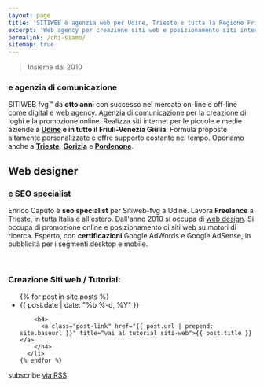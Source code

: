 ```yaml
---
layout: page
title: 'SITIWEB è agenzia web per Udine, Trieste e tutta la Regione Friuli'
excerpt: 'Web agency per creazione siti web e posizionamento siti internet e SEO per aziende e professionisti, Udine Trieste Gorizia Pordenone, prezzi onesti!'
permalink: /chi-siamo/
sitemap: true
---
```

<blockquote>Insieme dal 2010</blockquote>

<h3>e agenzia di comunicazione</h3>

SITIWEB fvg™ da **otto anni** con successo nel mercato on-line e off-line come digital e web agency. Agenzia di comunicazione per la creazione di loghi e la promozione online. Realizza siti internet per le piccole e medie aziende **a [Udine](/siti-web-udine/) e in tutto il Friuli-Venezia Giulia**. Formula proposte altamente personalizzate e offre supporto costante nel tempo. Operiamo anche a **[Trieste](/realizzazione-siti-internet-a-trieste.html)**, **[Gorizia](/siti-web-gorizia/)** e **[Pordenone](/siti-web-pordenone/)**.



## Web designer
### e SEO specialist

Enrico Caputo è **seo specialist** per Sitiweb-fvg a Udine. Lavora **Freelance** a Trieste, in tutta Italia e all'estero. Dall'anno 2010 si occupa di [web design](/strumenti-web-design/). Si occupa di promozione online e posizionamento di siti web su motori di ricerca. Esperto, con **certificazioni** Google AdWords e Google AdSense, in pubblicità per i segmenti desktop e mobile.



<br/>
<div class="post-list">

  <h3 class="page-heading">Creazione Siti web / Tutorial:</h3>

  <ul class="post-list">
    {% for post in site.posts %}
      <li>
        <span class="post-meta">{{ post.date | date: "%b %-d, %Y" }}</span>

        <h4>
          <a class="post-link" href="{{ post.url | prepend: site.baseurl }}" title="vai al tutorial siti-web">{{ post.title }}</a>
        </h4>
      </li>
    {% endfor %}
  </ul>

  <p class="rss-subscribe">subscribe <a href="{{ "/feed.xml" | prepend: site.baseurl }}" title="sottoscrivi il feed rss e mantieniti aggiornato in fatto di webdesign con i tutorial siti-web">via RSS</a></p>
</div>
